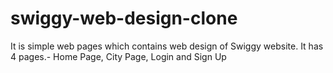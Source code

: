 # swiggy-web-design-clone
It is simple web pages which contains web design of Swiggy website. It has 4 pages.- Home Page, City Page, Login and Sign Up
